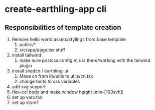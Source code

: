 # create-earthling-app cli

## Responsibilities of template creation
1. Remove hello world assets/stylings from base template
   1. public/*
   1. src/app/page.tsx stuff
1. install tailwind
   1. make sure postcss.config.mjs is there/working with the tailwind plugin
1. install shadcn / earthling-ui
   1. Move cn from lib/utils to utils/cn.tsx
   1. change fonts to css variables
1. add svg support
1. flex-col body and make window height (min-[100svh])
1. set up vars.tsx
1. set up store?
